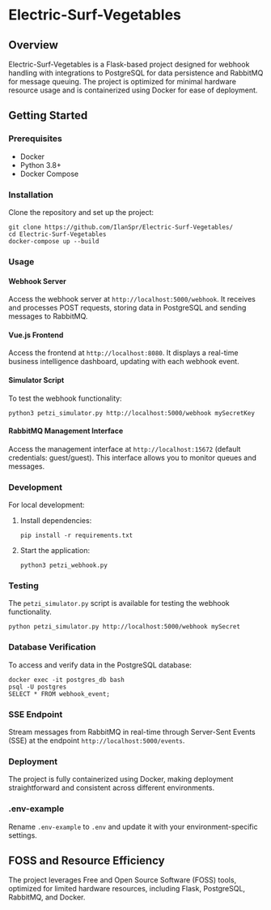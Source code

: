 # Electric-Surf-Vegetables

## Overview
Electric-Surf-Vegetables is a Flask-based project designed for webhook handling with integrations to PostgreSQL for data persistence and RabbitMQ for message queuing. The project is optimized for minimal hardware resource usage and is containerized using Docker for ease of deployment.

## Getting Started

### Prerequisites
- Docker
- Python 3.8+
- Docker Compose

### Installation
Clone the repository and set up the project:

```
git clone https://github.com/IlanSpr/Electric-Surf-Vegetables/
cd Electric-Surf-Vegetables
docker-compose up --build
```

### Usage

#### Webhook Server
Access the webhook server at `http://localhost:5000/webhook`. It receives and processes POST requests, storing data in PostgreSQL and sending messages to RabbitMQ.

#### Vue.js Frontend
Access the frontend at `http://localhost:8080`. It displays a real-time business intelligence dashboard, updating with each webhook event.

#### Simulator Script
To test the webhook functionality:

```
python3 petzi_simulator.py http://localhost:5000/webhook mySecretKey
```

#### RabbitMQ Management Interface
Access the management interface at `http://localhost:15672` (default credentials: guest/guest). This interface allows you to monitor queues and messages.

### Development
For local development:

1. Install dependencies:

   ```
   pip install -r requirements.txt
   ```

2. Start the application:

   ```
   python3 petzi_webhook.py
   ```

### Testing
The `petzi_simulator.py` script is available for testing the webhook functionality.

```
python petzi_simulator.py http://localhost:5000/webhook mySecret
```


### Database Verification
To access and verify data in the PostgreSQL database:

```
docker exec -it postgres_db bash
psql -U postgres
SELECT * FROM webhook_event;
```

### SSE Endpoint
Stream messages from RabbitMQ in real-time through Server-Sent Events (SSE) at the endpoint `http://localhost:5000/events`.

### Deployment
The project is fully containerized using Docker, making deployment straightforward and consistent across different environments.

### .env-example
Rename `.env-example` to `.env` and update it with your environment-specific settings.

## FOSS and Resource Efficiency
The project leverages Free and Open Source Software (FOSS) tools, optimized for limited hardware resources, including Flask, PostgreSQL, RabbitMQ, and Docker.
